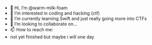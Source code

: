 - 👋 Hi, I’m @warm-milk-foam
- 👀 I’m interested in coding and hacking (ctf)
- 🌱 I’m currently learning Swift and just really going more into CTFs
- 💞️ I’m looking to collaborate on...
- 📫 How to reach me: 
- not yet finished but maybe i will one day
<!---
warm-milk-foam/warm-milk-foam is a ✨ special ✨ repository because its `README.md` (this file) appears on your GitHub profile.
You can click the Preview link to take a look at your changes.
--->
